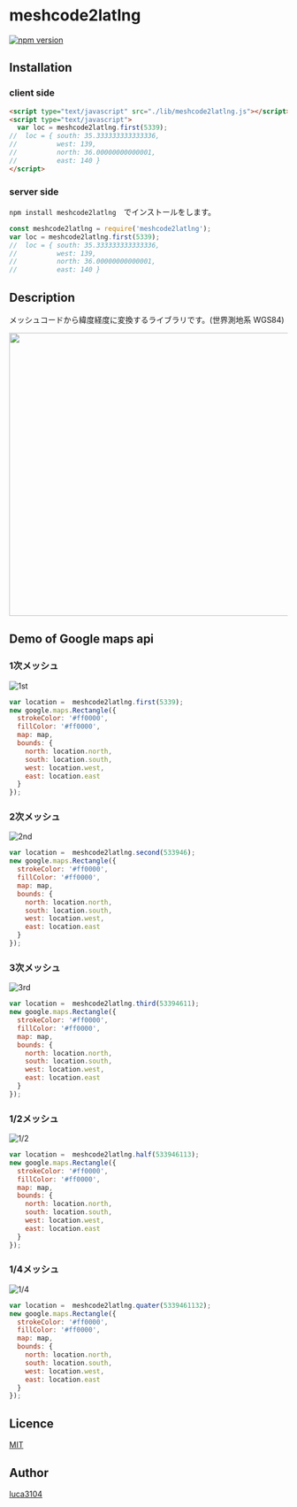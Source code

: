 # meshcode2latlng
[![npm version](https://badge.fury.io/js/meshcode2latlng.svg)](https://badge.fury.io/js/meshcode2latlng)

## Installation

### client side
```html
<script type="text/javascript" src="./lib/meshcode2latlng.js"></script>
<script type="text/javascript">
  var loc = meshcode2latlng.first(5339);
//  loc = { south: 35.333333333333336,
//          west: 139,
//          north: 36.00000000000001,
//          east: 140 }
</script>
```

### server side
`npm install meshcode2latlng`　でインストールをします。
```js
const meshcode2latlng = require('meshcode2latlng');
var loc = meshcode2latlng.first(5339);
//  loc = { south: 35.333333333333336,
//          west: 139,
//          north: 36.00000000000001,
//          east: 140 }
```

## Description
メッシュコードから緯度経度に変換するライブラリです。(世界測地系 WGS84)

<img src="https://github.com/luca3104/meshcode2LatLng/blob/screenshot/screenshots/screenshot.png" width=512>

## Demo of Google maps api
### 1次メッシュ
![1st](https://github.com/luca3104/meshcode2LatLng/blob/screenshot/screenshots/1st.png)
```js
var location =  meshcode2latlng.first(5339);
new google.maps.Rectangle({
  strokeColor: '#ff0000',
  fillColor: '#ff0000',
  map: map,
  bounds: {
    north: location.north,
    south: location.south,
    west: location.west,
    east: location.east
  }
});
```
### 2次メッシュ
![2nd](https://github.com/luca3104/meshcode2LatLng/blob/screenshot/screenshots/2nd.png)
```js
var location =  meshcode2latlng.second(533946);
new google.maps.Rectangle({
  strokeColor: '#ff0000',
  fillColor: '#ff0000',
  map: map,
  bounds: {
    north: location.north,
    south: location.south,
    west: location.west,
    east: location.east
  }
});
```

### 3次メッシュ
![3rd](https://github.com/luca3104/meshcode2LatLng/blob/screenshot/screenshots/3rd.png)
```js
var location =  meshcode2latlng.third(53394611);
new google.maps.Rectangle({
  strokeColor: '#ff0000',
  fillColor: '#ff0000',
  map: map,
  bounds: {
    north: location.north,
    south: location.south,
    west: location.west,
    east: location.east
  }
});
```

### 1/2メッシュ
![1/2](https://github.com/luca3104/meshcode2LatLng/blob/screenshot/screenshots/1:2.png)
```js
var location =  meshcode2latlng.half(533946113);
new google.maps.Rectangle({
  strokeColor: '#ff0000',
  fillColor: '#ff0000',
  map: map,
  bounds: {
    north: location.north,
    south: location.south,
    west: location.west,
    east: location.east
  }
});
```

### 1/4メッシュ
![1/4](https://github.com/luca3104/meshcode2LatLng/blob/screenshot/screenshots/1:4.png)
```js
var location =  meshcode2latlng.quater(5339461132);
new google.maps.Rectangle({
  strokeColor: '#ff0000',
  fillColor: '#ff0000',
  map: map,
  bounds: {
    north: location.north,
    south: location.south,
    west: location.west,
    east: location.east
  }
});
```

## Licence

[MIT](https://github.com/luca3104/meshcode2LatLng/blob/master/LICENSE)

## Author

[luca3104](https://github.com/luca3104)
